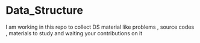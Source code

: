 # Data_Structure
I am working in this repo to collect DS material like problems , source codes , materials to study and waiting your contributions on it 
